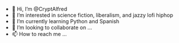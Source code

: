 - 👋 Hi, I’m @CryptAlfred
- 👀 I’m interested in science fiction, liberalism, and jazzy lofi hiphop
- 🌱 I’m currently learning Python and Spanish
- 💞️ I’m looking to collaborate on ...
- 📫 How to reach me ...

<!---
CryptAlfred/CryptAlfred is a ✨ special ✨ repository because its `README.md` (this file) appears on your GitHub profile.
You can click the Preview link to take a look at your changes.
--->
